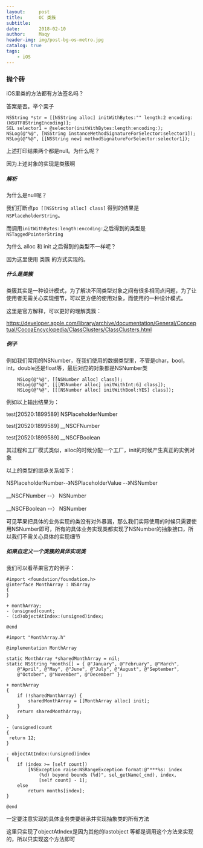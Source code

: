 ```yaml
---
layout:     post
title:      OC 类簇
subtitle:   
date:       2018-02-10
author:     Maqy
header-img: img/post-bg-os-metro.jpg
catalog: true
tags:
    - iOS
---
```




### 抛个砖

iOS里类的方法都有方法签名吗？

答案是否。举个栗子

```
NSString *str = [[NSString alloc] initWithBytes:"" length:2 encoding:(NSUTF8StringEncoding)];
SEL selector1 = @selector(initWithBytes:length:encoding:);
NSLog(@"%@", [NSString instanceMethodSignatureForSelector:selector1]);
NSLog(@"%@", [[NSString new] methodSignatureForSelector:selector1]);
```

上述打印结果两个都是null。为什么呢？

因为上述对象的实现是类簇啊

##### 解析

为什么是null呢？

我们打断点`po [[NSString alloc] class]` 得到的结果是 `NSPlaceholderString`。

而调用`initWithBytes:length:encoding:`之后得到的类型是`NSTaggedPointerString`

为什么 alloc 和 init 之后得到的类型不一样呢？

因为这里使用 类簇 的方式实现的。

##### 什么是类簇

类簇其实是一种设计模式，为了解决不同类型对象之间有很多相同点问题，为了让使用者无需关心实现细节，可以更方便的使用对象，而使用的一种设计模式。

这里是官方解释，可以更好的理解类簇：

https://developer.apple.com/library/archive/documentation/General/Conceptual/CocoaEncyclopedia/ClassClusters/ClassClusters.html

##### 例子

例如我们常用的NSNumber，在我们使用的数据类型里，不管是char，bool，int，double还是float等，最后对应的对象都是NSNumber类

```
    NSLog(@"%@", [[NSNumber alloc] class]);
    NSLog(@"%@", [[[NSNumber alloc] initWithInt:6] class]);
    NSLog(@"%@", [[[NSNumber alloc] initWithBool:YES] class]);
```

例如以上输出结果为：

test[20520:1899589] NSPlaceholderNumber

test[20520:1899589] __NSCFNumber

test[20520:1899589] __NSCFBoolean

其过程和工厂模式类似，alloc的时候分配一个工厂，init的时候产生真正的实例对象

以上的类型的继承关系如下：

NSPlaceholderNumber--》NSPlaceholderValue --》NSNumber

__NSCFNumber --〉 NSNumber

__NSCFBoolean --〉 NSNumber

可见苹果把具体的业务实现的类没有对外暴漏，那么我们实际使用的时候只需要使用NSNumber即可，所有的具体业务实现类都实现了NSNumber的抽象接口，所以我们不需关心具体的实现细节

##### 如果自定义一个类簇的具体实现类

我们可以看苹果官方的例子：

```
#import <foundation/foundation.h>
@interface MonthArray : NSArray
{
}
 
+ monthArray;
- (unsigned)count;
- (id)objectAtIndex:(unsigned)index;
 
@end

#import "MonthArray.h"
 
@implementation MonthArray
 
static MonthArray *sharedMonthArray = nil;
static NSString *months[] = { @"January", @"February", @"March",
    @"April", @"May", @"June", @"July", @"August", @"September",
    @"October", @"November", @"December" };
 
+ monthArray
{
    if (!sharedMonthArray) {
        sharedMonthArray = [[MonthArray alloc] init];
    }
    return sharedMonthArray;
}
 
- (unsigned)count
{
 return 12;
}
 
- objectAtIndex:(unsigned)index
{
    if (index >= [self count])
        [NSException raise:NSRangeException format:@"***%s: index
            (%d) beyond bounds (%d)", sel_getName(_cmd), index,
            [self count] - 1];
    else
        return months[index];
}
 
@end
```

一定要注意实现的具体业务类要继承并实现抽象类的所有方法

这里只实现了objectAtIndex是因为其他的lastobject 等都是调用这个方法来实现的，所以只实现这个方法即可

